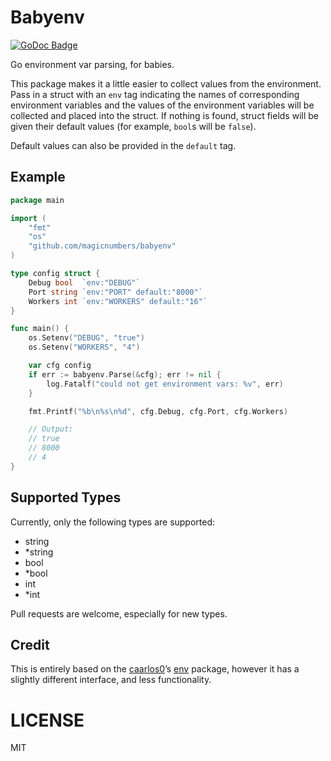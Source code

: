 Babyenv
=======

[![GoDoc Badge](https://godoc.org/github.com/magicnumbers/babylogger?status.svg)](http://godoc.org/github.com/magicnumbers/babyenv)

Go environment var parsing, for babies.

This package makes it a little easier to collect values from the environment.
Pass in a struct with an `env` tag indicating the names of corresponding
environment variables and the values of the environment variables will be
collected and placed into the struct. If nothing is found, struct fields will be
given their default values (for example, `bool`s will be `false`).

Default values can also be provided in the `default` tag.


## Example

```go
package main

import (
    "fmt"
    "os"
    "github.com/magicnumbers/babyenv"
)

type config struct {
    Debug bool  `env:"DEBUG"`
    Port string `env:"PORT" default:"8000"`
    Workers int `env:"WORKERS" default:"16"`
}

func main() {
    os.Setenv("DEBUG", "true")
    os.Setenv("WORKERS", "4")

    var cfg config
    if err := babyenv.Parse(&cfg); err != nil {
        log.Fatalf("could not get environment vars: %v", err)
    }

    fmt.Printf("%b\n%s\n%d", cfg.Debug, cfg.Port, cfg.Workers)

    // Output:
    // true
    // 8000
    // 4
}
```


## Supported Types

Currently, only the following types are supported:

* string
* *string
* bool
* *bool
* int
* *int

Pull requests are welcome, especially for new types.


## Credit

This is entirely based on the [caarlos0][carlos]’s [env][carlosenv] package,
however it has a slightly different interface, and less functionality.

[carlos]: https://github.com/caarlos0
[carlosenv]: https://github.com/caarlos0/env


# LICENSE

MIT
